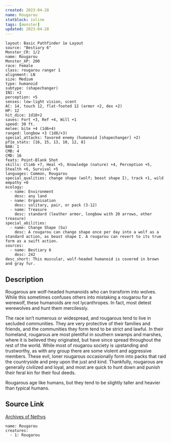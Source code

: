 ```yaml
---
created: 2023-04-28
name: Rougarou
statblock: inline
tags: [monster]
updated: 2023-04-28
---
```

```statblock
layout: Basic Pathfinder 1e Layout
source: "Bestiary 6"
Monster_CR: 1/2
name: Rougarou
Monster_XP: 200
race: Female
class: rougarou ranger 1
alignment: LN
size: Medium
type: humanoid
subtype: (shapechanger)
INI: +2
perception: +5
senses: low-light vision, scent
AC: 14, touch 12, flat-footed 12 (armor +2, dex +2)
HP: 12
hit_dice: 1d10+2
saves: Fort +3, Ref +4, Will +1
speed: 30 ft.
melee: bite +4 (1d6+4)
ranged: longbow +3 (1d8/×3)
special_attacks: favored enemy (humanoid [shapechanger] +2)
pf1e_stats: [16, 15, 13, 10, 12, 8]
BAB: 1
CMB: 4
CMD: 16
feats: Point-Blank Shot
skills: Climb +7, Heal +5, Knowledge (nature) +4, Perception +5, Stealth +6, Survival +5
languages: Common, Rougarou
special_qualities: change shape (wolf; beast shape I), track +1, wild empathy +0
ecology:
  - name: Environment
    desc: any land
  - name: Organisation
    desc: solitary, pair, or pack (3-12)
  - name: Treasure
    desc: standard (leather armor, longbow with 20 arrows, other treasure)
special_abilities:
  - name: Change Shape (Su)
    desc: A rougarou can change shape once per day into a wolf as a standard action, as beast shape I. A rougarou can revert to its true form as a swift action.
sources:
  - name: Bestiary 6
    desc: 242
desc_short: This muscular, wolf-headed humanoid is covered in brown and gray fur.
```
## Description
Rougarous are wolf-headed humanoids who can transform into wolves. While this sometimes confuses others into mistaking a rougarou for a werewolf, these humanoids are not lycanthropes. In fact, most detest werewolves and hunt them mercilessly. 

The race isn’t numerous or widespread, and rougarous tend to live in secluded communities. They are very protective of their families and friends, and the communities they form tend to be strict and lawful. In their homeland, rougarous are most plentiful in southern swamps and marshes, where it is believed they originated, but have since spread throughout the rest of the world. While most of rougarou society is upstanding and trustworthy, as with any group there are some violent and aggressive members. These evil, loner rougarous occasionally form into packs that raid the countryside and prey upon the just and kind. Thankfully, rougarous are generally civilized and loyal, and most are quick to hunt down and punish their feral kin for their foul deeds. 

Rougarous age like humans, but they tend to be slightly taller and heavier than typical humans.
## Source Link
[Archives of Nethys](https://aonprd.com/MonsterDisplay.aspx?ItemName=Rougarou)
```encounter-table
name: Rougarou
creatures:
  - 1: Rougarou
```
